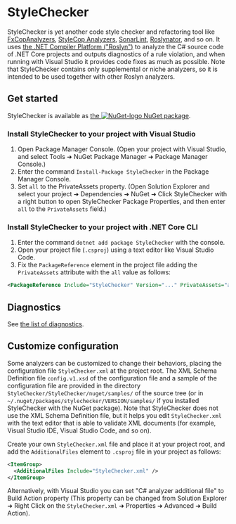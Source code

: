 # StyleChecker

StyleChecker is yet another code style checker and refactoring tool like
[FxCopAnalyzers][fxcopanalyzers],
[StyleCop Analyzers][stylecopanalyzers],
[SonarLint][sonarlint],
[Roslynator][roslynator],
and so on. It uses
[the .NET Compiler Platform ("Roslyn")](https://github.com/dotnet/roslyn)
to analyze the C# source code of .NET Core projects and outputs diagnostics
of a rule violation,
and when running with Visual Studio it provides code fixes as much as possible.
Note that StyleChecker contains only supplemental or niche analyzers,
so it is intended to be used together with other Roslyn analyzers.

## Get started

StyleChecker is available as
[the ![NuGet-logo][nuget-logo] NuGet package][nuget-stylechecker].

### Install StyleChecker to your project with Visual Studio

1. Open Package Manager Console. (Open your project with Visual Studio, and
   select Tools
   &#x279c; NuGet Package Manager
   &#x279c; Package Manager Console.)
2. Enter the command `Install-Package StyleChecker` in the Package Manager
   Console.
3. Set `all` to the PrivateAssets property. (Open Solution Explorer
   and select your project
   &#x279c; Dependencies
   &#x279c; NuGet
   &#x279c; Click StyleChecker with a right button to open StyleChecker
   Package Properties, and then enter `all` to the `PrivateAssets` field.)

### Install StyleChecker to your project with .NET Core CLI

1. Enter the command `dotnet add package StyleChecker` with the console.
2. Open your project file (`.csproj`) using a text editor like Visual Studio
   Code.
3. Fix the `PackageReference` element in the project file adding the
   `PrivateAssets` attribute with the `all` value as follows:

```xml
<PackageReference Include="StyleChecker" Version="..." PrivateAssets="all" />
```

## Diagnostics

See [the list of diagnostics](doc/rules).

## Customize configuration

Some analyzers can be customized to change their behaviors,
placing the configuration file `StyleChecker.xml` at the project root.
The XML Schema Definition file `config.v1.xsd` of the configuration file
and a sample of the configuration file are provided in the directory
`StyleChecker/StyleChecker/nuget/samples/` of the source tree
(or in `~/.nuget/packages/stylechecker/VERSION/samples/`
if you installed StyleChecker with the NuGet package). Note that
StyleChecker does not use the XML Schema Definition file,
but it helps you edit `StyleChecker.xml` with the text editor
that is able to validate XML documents (for example, Visual Studio IDE,
Visual Studio Code, and so on).

Create your own `StyleChecker.xml` file and place it at your project root,
and add the `AdditionalFiles` element to `.csproj` file in your project
as follows:

```xml
<ItemGroup>
  <AdditionalFiles Include="StyleChecker.xml" />
</ItemGroup>
```

Alternatively, with Visual Studio you can set "C# analyzer additional file"
to Build Action property (This property can be changed from
Solution Explorer
&#x279c; Right Click on the `StyleChecker.xml`
&#x279c; Properties
&#x279c; Advanced
&#x279c; Build Action).

[fxcopanalyzers]: https://github.com/dotnet/roslyn-analyzers
[stylecopanalyzers]: https://github.com/DotNetAnalyzers/StyleCopAnalyzers
[sonarlint]: https://github.com/SonarSource/sonarlint-visualstudio
[roslynator]: https://github.com/JosefPihrt/Roslynator
[nuget-stylechecker]: https://www.nuget.org/packages/StyleChecker/
[nuget-logo]: https://maroontress.github.io/images/NuGet-logo.png
